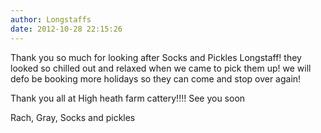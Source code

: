 ```yaml
---
author: Longstaffs
date: 2012-10-28 22:15:26
---
```

Thank you so much for looking after Socks and Pickles Longstaff! they looked so chilled out and relaxed when we came to pick them up! we will defo be booking more holidays so they can come and stop over again!

Thank you all at High heath farm cattery!!!!
See you soon

Rach, Gray, Socks and pickles

